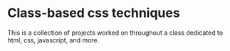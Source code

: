 # Class-based css techniques
This is a collection of projects worked on throughout a class dedicated to
html, css, javascript, and more.
